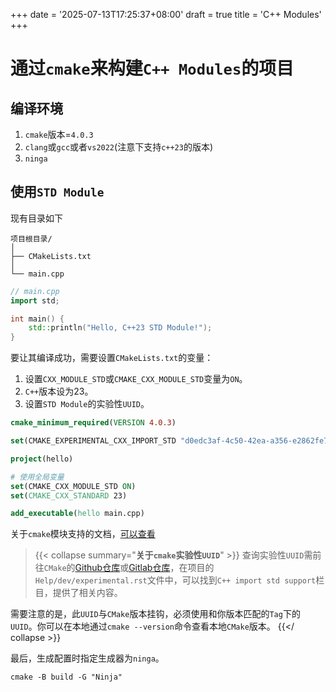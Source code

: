 +++
date = '2025-07-13T17:25:37+08:00'
draft = true
title = 'C++ Modules'
+++

# 通过`cmake`来构建`C++ Modules`的项目

## 编译环境

1. `cmake`版本=`4.0.3`
2. `clang`或`gcc`或者`vs2022`(注意下支持`c++23`的版本)
3. `ninga`

## 使用`STD Module`

现有目录如下

```
项目根目录/
│
├── CMakeLists.txt
│
└── main.cpp
```

```c++
// main.cpp
import std;

int main() {
    std::println("Hello, C++23 STD Module!");
}
```

要让其编译成功，需要设置`CMakeLists.txt`的变量：

1. 设置`CXX_MODULE_STD`或`CMAKE_CXX_MODULE_STD`变量为`ON`。
2. `C++`版本设为23。
3. 设置`STD Module`的实验性`UUID`。

```cmake
cmake_minimum_required(VERSION 4.0.3)

set(CMAKE_EXPERIMENTAL_CXX_IMPORT_STD "d0edc3af-4c50-42ea-a356-e2862fe7a444")

project(hello)

# 使用全局变量
set(CMAKE_CXX_MODULE_STD ON)
set(CMAKE_CXX_STANDARD 23)

add_executable(hello main.cpp)
```

关于`cmake`模块支持的文档，[可以查看](https://cmake.org/cmake/help/latest/manual/cmake-cxxmodules.7.html)

> {{< collapse summary="**关于`cmake`实验性`UUID`**" >}}
查询实验性`UUID`需前往`CMake`的[Github仓库](https://github.com/Kitware/CMake)或[Gitlab仓库](https://gitlab.kitware.com/cmake)，在项目的`Help/dev/experimental.rst`文件中，可以找到`C++ import std support`栏目，提供了相关内容。

需要注意的是，此`UUID`与`CMake`版本挂钩，必须使用和你版本匹配的`Tag`下的`UUID`。你可以在本地通过`cmake --version`命令查看本地`CMake`版本。
{{</ collapse >}}

最后，生成配置时指定生成器为`ninga`。

```shell
cmake -B build -G "Ninja"
```